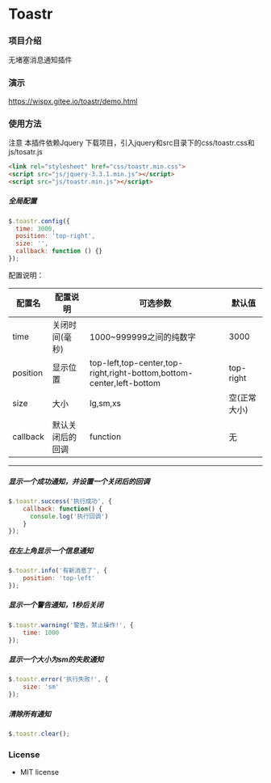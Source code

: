 # Toastr

### 项目介绍
无堵塞消息通知插件

### 演示
<a href="https://wispx.gitee.io/toastr/demo.html" target="_blank">https://wispx.gitee.io/toastr/demo.html</a>

### 使用方法
注意 本插件依赖Jquery
下载项目，引入jquery和src目录下的css/toastr.css和js/tosatr.js

```html
<link rel="stylesheet" href="css/toastr.min.css">
<script src="js/jquery-3.3.1.min.js"></script>
<script src="js/toastr.min.js"></script>
```

##### 全局配置
```javascript
$.toastr.config({
  time: 3000,
  position: 'top-right',
  size: '',
  callback: function () {}
});
```

配置说明：
<table width="100%">
    <thead>
    <tr>
        <th>配置名</th>
        <th>配置说明</th>
        <th>可选参数</th>
        <th>默认值</th>
    </tr>
    </thead>
    <tbody>
    <tr>
        <td>time</td>
        <td>关闭时间(毫秒)</td>
        <td>1000~999999之间的纯数字</td>
        <td>3000</td>
    </tr>
    <tr>
        <td>position</td>
        <td>显示位置</td>
        <td>top-left,top-center,top-right,right-bottom,bottom-center,left-bottom</td>
        <td>top-right</td>
    </tr>
    <tr>
        <td>size</td>
        <td>大小</td>
        <td>lg,sm,xs</td>
        <td>空(正常大小)</td>
    </tr>
    <tr>
        <td>callback</td>
        <td>默认关闭后的回调</td>
        <td>function</td>
        <td>无</td>
    </tr>
    </tbody>
</table>

---

##### 显示一个成功通知，并设置一个关闭后的回调
```javascript
$.toastr.success('执行成功', {
    callback: function() {
      console.log('执行回调')
    }
});
```

##### 在左上角显示一个信息通知
```javascript
$.toastr.info('有新消息了', {
    position: 'top-left'
});
```

##### 显示一个警告通知，1秒后关闭
```javascript
$.toastr.warning('警告，禁止操作!', {
    time: 1000
});
```

##### 显示一个大小为sm的失败通知
```javascript
$.toastr.error('执行失败!', {
    size: 'sm'
});
```

##### 清除所有通知
```javascript
$.toastr.clear();
```

### License

- MIT license